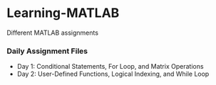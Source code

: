 # Learning-MATLAB
Different MATLAB assignments 

### Daily Assignment Files 

- Day 1: Conditional Statements, For Loop, and Matrix Operations
- Day 2: User-Defined Functions, Logical Indexing, and While Loop
